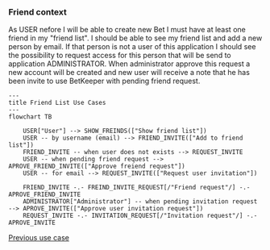 ### Friend context

As USER nefore I will be able to create new Bet I must have at least one friend in my "friend list". I should be able to see my friend list and add a new person by email. If that person is not a user of this application I should see the possibility to request access for this person that will be send to application ADMINISTRATOR. When administrator approve this request a new account will be created and new user will receive a note that he has been invite to use BetKeeper with pending friend request.


```mermaid
---
title Friend List Use Cases
---
flowchart TB
    
    USER["User"] --> SHOW_FREINDS(["Show friend list"])
    USER -- by username (email) --> FRIEND_INVITE(["Add to friend list"])
    FRIEND_INVITE -- when user does not exists --> REQUEST_INVITE
    USER -- when pending friend request --> APROVE_FRIEND_INVITE(["Approve freiend request"])
    USER -- for email --> REQUEST_INVITE(["Request user invitation"])

    FRIEND_INVITE -.- FREIND_INVITE_REQUEST[/"Friend request"/] -.- APROVE_FRIEND_INVITE
    ADMINISTRATOR["Administrator"] -- when pending invitation request --> APROVE_INVITE(["Approve user invitation request"])
    REQUEST_INVITE -.- INVITATION_REQUEST[/"Invitation request"/] -.- APROVE_INVITE
```

[Previous use case](./bet_context.md)